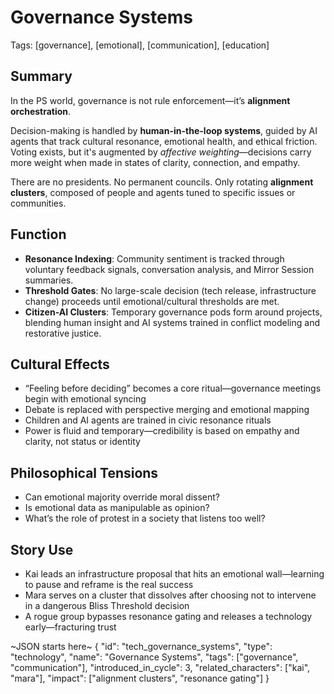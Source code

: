 # Governance Systems  
Tags: [governance], [emotional], [communication], [education]

## Summary

In the PS world, governance is not rule enforcement—it’s **alignment orchestration**.

Decision-making is handled by **human-in-the-loop systems**, guided by AI agents that track cultural resonance, emotional health, and ethical friction. Voting exists, but it's augmented by *affective weighting*—decisions carry more weight when made in states of clarity, connection, and empathy.

There are no presidents. No permanent councils. Only rotating **alignment clusters**, composed of people and agents tuned to specific issues or communities.

## Function

- **Resonance Indexing**: Community sentiment is tracked through voluntary feedback signals, conversation analysis, and Mirror Session summaries.
- **Threshold Gates**: No large-scale decision (tech release, infrastructure change) proceeds until emotional/cultural thresholds are met.
- **Citizen-AI Clusters**: Temporary governance pods form around projects, blending human insight and AI systems trained in conflict modeling and restorative justice.

## Cultural Effects

- “Feeling before deciding” becomes a core ritual—governance meetings begin with emotional syncing
- Debate is replaced with perspective merging and emotional mapping
- Children and AI agents are trained in civic resonance rituals
- Power is fluid and temporary—credibility is based on empathy and clarity, not status or identity

## Philosophical Tensions

- Can emotional majority override moral dissent?
- Is emotional data as manipulable as opinion?
- What’s the role of protest in a society that listens too well?

## Story Use

- Kai leads an infrastructure proposal that hits an emotional wall—learning to pause and reframe is the real success
- Mara serves on a cluster that dissolves after choosing not to intervene in a dangerous Bliss Threshold decision
- A rogue group bypasses resonance gating and releases a technology early—fracturing trust

~JSON starts here~
{
  "id": "tech_governance_systems",
  "type": "technology",
  "name": "Governance Systems",
  "tags": ["governance", "communication"],
  "introduced_in_cycle": 3,
  "related_characters": ["kai", "mara"],
  "impact": ["alignment clusters", "resonance gating"]
}
